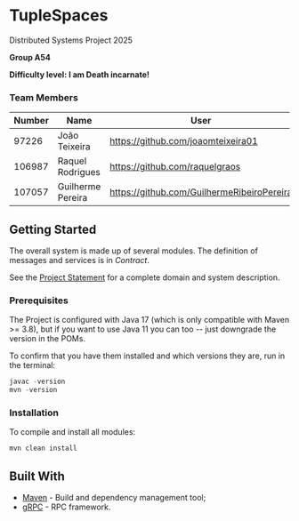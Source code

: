 # TupleSpaces

Distributed Systems Project 2025

**Group A54**

**Difficulty level: I am Death incarnate!**

### Team Members

| Number | Name              | User                             | Email                               |
|--------|-------------------|----------------------------------|-------------------------------------|
| 97226  | João Teixeira | <https://github.com/joaomteixeira01>   | <mailto:cotateixeira@tecnico.ulisboa.pt>   |
| 106987  | Raquel Rodrigues       | <https://github.com/raquelgraos>     | <mailto:raquelgrodrigues@tecnico.ulisboa.pt>     |
| 107057  | Guilherme Pereira     | <https://github.com/GuilhermeRibeiroPereira> | <mailto:guilherme.ribeiro.pereira@tecnico.ulisboa.pt> |

## Getting Started

The overall system is made up of several modules.
The definition of messages and services is in _Contract_.

See the [Project Statement](https://github.com/tecnico-distsys/Tuplespaces-2025) for a complete domain and system description.

### Prerequisites

The Project is configured with Java 17 (which is only compatible with Maven >= 3.8), but if you want to use Java 11 you
can too -- just downgrade the version in the POMs.

To confirm that you have them installed and which versions they are, run in the terminal:

```s
javac -version
mvn -version
```

### Installation

To compile and install all modules:

```s
mvn clean install
```

## Built With

* [Maven](https://maven.apache.org/) - Build and dependency management tool;
* [gRPC](https://grpc.io/) - RPC framework.
